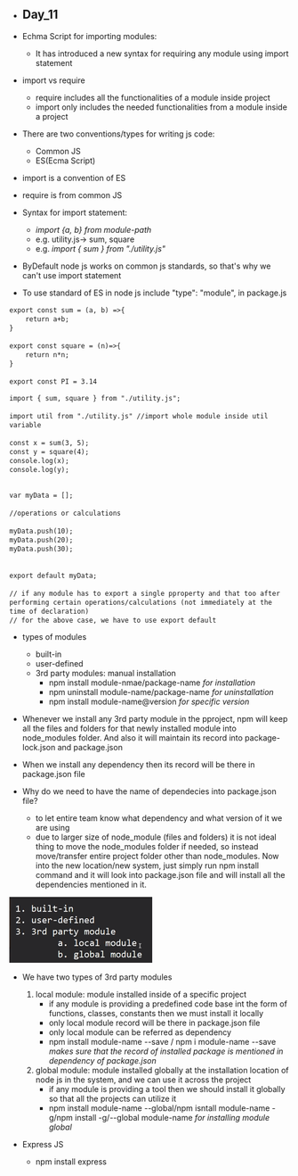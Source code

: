 * Day_11
  - 

* Echma Script for importing modules:
  -  It has introduced a new syntax for requiring any module using import statement

* import vs require
  - require includes all the functionalities of a module inside project
  - import only includes the needed functionalities from a module inside a project

* There are two conventions/types for writing js code:
  - Common JS
  - ES(Ecma Script)

* import is a convention of ES
* require is from common JS

* Syntax for import statement:
  - *import {a, b} from module-path*
  - e.g. utility.js-> sum, square
  - e.g. *import { sum } from "./utility.js"*

* ByDefault node js works on common js standards, so that's why we can't use import statement

* To use standard of ES in node js include "type": "module", in package.js 

```JS
export const sum = (a, b) =>{
    return a+b;
}

export const square = (n)=>{
    return n*n;
}

export const PI = 3.14
```
```JS
import { sum, square } from "./utility.js";

import util from "./utility.js" //import whole module inside util variable

const x = sum(3, 5);
const y = square(4);
console.log(x);
console.log(y);
```

```JS

var myData = [];

//operations or calculations

myData.push(10);
myData.push(20);
myData.push(30);


export default myData;

// if any module has to export a single pproperty and that too after performing certain operations/calculations (not immediately at the time of declaration)
// for the above case, we have to use export default
```
* types of modules
  - built-in
  - user-defined
  - 3rd party modules: manual installation 
     * npm install module-nmae/package-name *for installation*
     * npm uninstall module-name/package-name *for uninstallation*
     * npm install module-name@version *for specific version*
* Whenever we install any 3rd party module in the pproject, npm will keep all the files and folders for that newly installed module into node_modules folder. And also it will maintain its record into package-lock.json and package.json

* When we install any dependency then its record will be there in package.json file

* Why do we need to have the name of dependecies into package.json file?
  - to let entire team know what dependency and what version of it we are using
  - due to larger size of node_module (files and folders) it is not ideal thing to move the node_modules folder if needed, so instead move/transfer entire project folder other than node_modules. Now into the new location/new system, just simply run npm install command and it will look into package.json file and will install all the dependencies mentioned in it.

![Types of module hierarchy](image.png)

* We have two types of 3rd party modules
  1. local module: module installed inside of a specific project 
     - if any module is providing a predefined code base int the form of functions, classes, constants then we must install it locally
     - only local module record will be there in package.json file 
     - only local module can be referred as dependency
     - npm install module-name --save / npm i module-name --save *makes sure that the record of installed package is mentioned in dependency of package.json*
  2. global module: module installed globally at the installation location of node js in the system, and we can use it across the project
     - if any module is providing a tool then we should install it globally so that all the projects can utilize it 
     - npm install module-name --global/npm isntall module-name -g/npm install -g/--global module-name *for installing module global* 

* Express JS
   - npm install express
